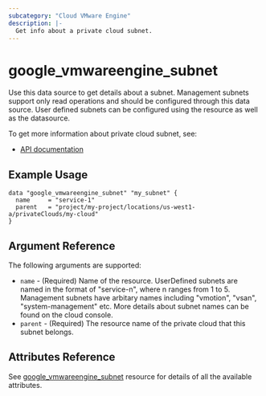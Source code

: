 ```yaml
---
subcategory: "Cloud VMware Engine"
description: |-
  Get info about a private cloud subnet.
---
```


# google_vmwareengine_subnet

Use this data source to get details about a subnet. Management subnets support only read operations and should be configured through this data source. User defined subnets can be configured using the resource as well as the datasource.

To get more information about private cloud subnet, see:
* [API documentation](https://cloud.google.com/vmware-engine/docs/reference/rest/v1/projects.locations.privateClouds.subnets)

## Example Usage

```hcl
data "google_vmwareengine_subnet" "my_subnet" {
  name     = "service-1"
  parent   = "project/my-project/locations/us-west1-a/privateClouds/my-cloud"
}
```

## Argument Reference

The following arguments are supported:

* `name` - (Required) Name of the resource. 
UserDefined subnets are named in the format of "service-n", where n ranges from 1 to 5. 
Management subnets have arbitary names including "vmotion", "vsan", "system-management" etc. More details about subnet names can be found on the cloud console.
* `parent` - (Required) The resource name of the private cloud that this subnet belongs.

## Attributes Reference

See [google_vmwareengine_subnet](https://registry.terraform.io/providers/hashicorp/google/latest/docs/resources/vmwareengine_subnet#attributes-reference) resource for details of all the available attributes.